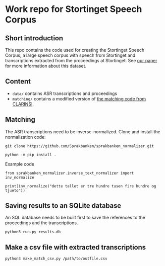 # Work repo for Stortinget Speech Corpus
## Short introduction
This repo contains the code used for creating the Stortinget Speech Corpus, a large speech corpus with speech from Stortinget and transcriptions
extracted from the proceedings at Stortinget. See [our paper](https://www.researchgate.net/publication/370766648_A_Large_Norwegian_Dataset_for_Weak_Supervision_ASR) for more information about this dataset.

## Content
* `data/` contains ASR transcriptions and proceedings
* `matching/` contains a modified version of [the matching code from CLARINSI](https://github.com/clarinsi/parlaspeech/blob/main/utils/matching.py).

## Matching
The ASR transcriptions need to be inverse-normalized. Clone and install the normalization code:

```
git clone https://github.com/Sprakbanken/sprakbanken_normalizer.git

python -m pip install .
```

Example code
```
from sprakbanken_normalizer.inverse_text_normalizer import inv_normalize

print(inv_normalize("dette tallet er tre hundre tusen fire hundre og tjueto"))
```

## Saving results to an SQLite database

An SQL database needs to be built first to save the references to the proceedings and the transcriptions.

```
python3 run.py results.db
```

## Make a csv file with extracted transcriptions

```
python3 make_match_csv.py /path/to/outfile.csv
```
